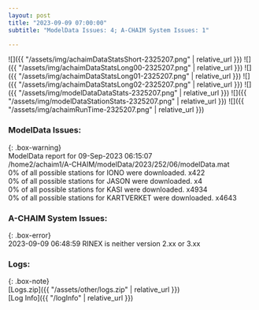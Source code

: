 ```yaml
---
layout: post
title: "2023-09-09 07:00:00"
subtitle: "ModelData Issues: 4; A-CHAIM System Issues: 1"

---
```


![]({{ "/assets/img/achaimDataStatsShort-2325207.png" | relative_url }})
![]({{ "/assets/img/achaimDataStatsLong00-2325207.png" | relative_url }})
![]({{ "/assets/img/achaimDataStatsLong01-2325207.png" | relative_url }})
![]({{ "/assets/img/achaimDataStatsLong02-2325207.png" | relative_url }})
![]({{ "/assets/img/modelDataDataStats-2325207.png" | relative_url }})
![]({{ "/assets/img/modelDataStationStats-2325207.png" | relative_url }})
![]({{ "/assets/img/achaimRunTime-2325207.png" | relative_url }})


### ModelData Issues:  
  
{: .box-warning}  
 ModelData report for 09-Sep-2023 06:15:07   
 /home2/achaim1/A-CHAIM/modelData/2023/252/06/modelData.mat   
 0% of all possible stations for IONO were downloaded. x422   
 0% of all possible stations for JASON were downloaded. x4   
 0% of all possible stations for KASI were downloaded. x4934   
 0% of all possible stations for KARTVERKET were downloaded. x4643   
  
### A-CHAIM System Issues:  
  
{: .box-error}  
2023-09-09 06:48:59 RINEX is neither version 2.xx or 3.xx  

### Logs:  
  
{: .box-note}  
[Logs.zip]({{ "/assets/other/logs.zip" | relative_url }})  
[Log Info]({{ "/logInfo" | relative_url }})  
